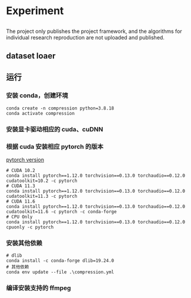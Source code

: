 # Experiment
##
The project only publishes the project framework, and the algorithms for individual research reproduction are not uploaded and published.
## dataset loaer



## 运行

### 安装 conda，创建环境

```
conda create -n compression python=3.8.18
conda activate compression
```
### 安装显卡驱动相应的 cuda、cuDNN

### 根据 cuda 安装相应 pytorch 的版本

<a href='https://pytorch.org/get-started/previous-versions/'>pytorch version</a>

```
# CUDA 10.2
conda install pytorch==1.12.0 torchvision==0.13.0 torchaudio==0.12.0 cudatoolkit=10.2 -c pytorch
# CUDA 11.3
conda install pytorch==1.12.0 torchvision==0.13.0 torchaudio==0.12.0 cudatoolkit=11.3 -c pytorch
# CUDA 11.6
conda install pytorch==1.12.0 torchvision==0.13.0 torchaudio==0.12.0 cudatoolkit=11.6 -c pytorch -c conda-forge
# CPU Only
conda install pytorch==1.12.0 torchvision==0.13.0 torchaudio==0.12.0 cpuonly -c pytorch
```

### 安装其他依赖

```
# dlib
conda install -c conda-forge dlib=19.24.0
# 其他依赖
conda env update --file .\compression.yml
```
### 编译安装支持的 ffmpeg
